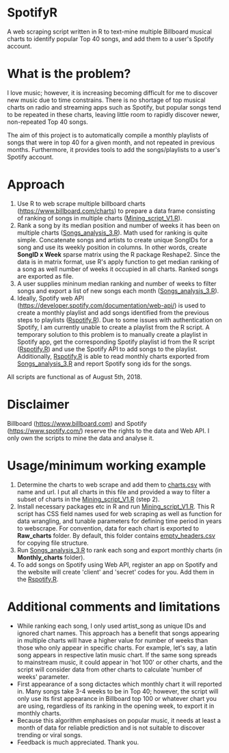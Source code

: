 # SpotifyR
A web scraping script written in R to text-mine multiple Billboard musical charts to identify popular Top 40 songs, and add them to a user's Spotify account.

# What is the problem?
I love music; however, it is increasing becoming difficult for me to discover new music due to time constrains. There is no shortage of top musical charts on radio and streaming apps such as Spotify, but popular songs tend to be repeated in these charts, leaving little room to rapidly discover newer, non-repeated Top 40 songs. 

The aim of this project is to automatically compile a monthly playlists of songs that were in top 40 for a given month, and not repeated in previous months. Furthermore, it provides tools to add the songs/playlists to a user's Spotify account. 

# Approach
1. Use R to web scrape multiple billboard charts (https://www.billboard.com/charts) to prepare a data frame consisting of ranking of songs in multiple charts ([Mining_script_V1.R](https://github.com/jsha129/Billboard_music/blob/master/Mining_script_V1.R)). 
2. Rank a song by its median position and number of weeks it has been on multiple charts ([Songs_analysis_3.R](https://github.com/jsha129/Billboard_music/blob/master/Songs_analysis_3.R)). Math used for ranking is quite simple. Concatenate songs and artists to create unique SongIDs for a song and use its weekly position in columns. In other words, create **SongID x Week** sparse matrix using the R package Reshape2. Since the data is in matrix format, use R's apply function to get median ranking of a song as well number of weeks it occupied in all charts. Ranked songs are exported as file. 
3. A user supplies mininum median ranking and number of weeks to filter songs and export a list of new songs each month ([Songs_analysis_3.R](https://github.com/jsha129/Billboard_music/blob/master/Songs_analysis_3.R)).
4. Ideally, Spotify web API (https://developer.spotify.com/documentation/web-api/) is used to create a monthly playlist and add songs identified from the previous steps to playlists ([Rspotify.R](https://github.com/jsha129/Billboard_music/blob/master/Rspotify.R)). Due to some issues with authentication on Spotify, I am currently unable to create a playlist from the R script. A temporary solution to this problem is to manually create a playlist in Spotify app, get the corresponding Spotify playlist id from the R script ([Rspotify.R](https://github.com/jsha129/Billboard_music/blob/master/Rspotify.R)) and use the Spotify API to add songs to the playlist. Additionally, [Rspotify.R](https://github.com/jsha129/Billboard_music/blob/master/Rspotify.R) is able to read monthly charts exported from [Songs_analysis_3.R](https://github.com/jsha129/Billboard_music/blob/master/Songs_analysis_3.R) and report Spotify song ids for the songs. 

All scripts are functional as of August 5th, 2018.

# Disclaimer
Billboard (https://www.billboard.com) and Spotify (https://www.spotify.com/) reserve the rights to the data and Web API. I only own the scripts to mine the data and analyse it. 

# Usage/minimum working example
1. Determine the charts to web scrape and add them to [charts.csv](https://github.com/jsha129/Billboard_music/blob/master/charts.csv) with name and url. I put all charts in this file and provided a way to filter a subset of charts in the [Mining_script_V1.R](https://github.com/jsha129/Billboard_music/blob/master/Mining_script_V1.R) (step 2).
2. Install necessary packages etc in R and run [Mining_script_V1.R](https://github.com/jsha129/Billboard_music/blob/master/Mining_script_V1.R). This R script has CSS field names used for web scraping as well as function for data wrangling, and tunable parameters for defining time period in years to webscrape. For convention, data for each chart is exported to **Raw_charts** folder. By default, this folder contains [empty_headers.csv](https://github.com/jsha129/Billboard_music/blob/master/Raw_charts/empty_headers.csv) for copying file structure. 
3. Run [Songs_analysis_3.R](https://github.com/jsha129/Billboard_music/blob/master/Songs_analysis_3.R) to rank each song and export monthly charts (in **Monthly_charts** folder).
4. To add songs on Spotify using Web API, register an app on Spotify and the website will create 'client' and 'secret' codes for you. Add them in the [Rspotify.R](https://github.com/jsha129/Billboard_music/blob/master/Rspotify.R). 

# Additional comments and limitations
- While ranking each song, I only used artist_song as unique IDs and ignored chart names. This approach has a benefit that songs appearing in multiple charts will have a higher value for number of weeks than those who only appear in specific charts. For example, let's say, a latin song  appears in respective latin music chart. If the same song spreads to mainstream music, it could appear in 'hot 100' or other charts, and the script will consider data from other charts to calculate 'number of weeks' parameter.
- First appearance of a song dictactes which monthly chart it will reported in. Many songs take 3-4 weeks to be in Top 40; however, the script will only use its first appearance in Billboard top 100 or whatever chart you are using, regardless of its ranking in the opening week, to export it in monthly charts.
- Because this algorithm emphasises on  popular music, it needs at least a month of data for reliable prediction and is not suitable to discover trending or viral songs. 
- Feedback is much appreciated. Thank you. 
